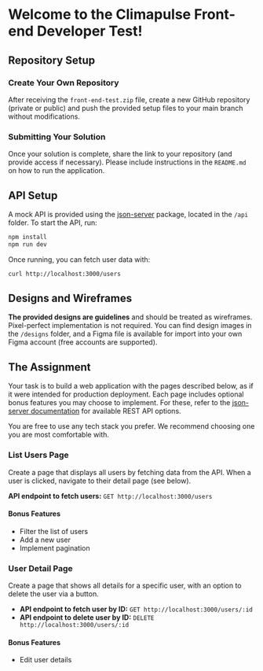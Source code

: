 # Welcome to the Climapulse Front-end Developer Test!

## Repository Setup

### Create Your Own Repository

After receiving the `front-end-test.zip` file, create a new GitHub repository (private or public) and push the provided setup files to your main branch without modifications.

### Submitting Your Solution

Once your solution is complete, share the link to your repository (and provide access if necessary). Please include instructions in the `README.md` on how to run the application.

## API Setup

A mock API is provided using the [json-server](https://github.com/typicode/json-server/tree/v0) package, located in the `/api` folder. To start the API, run:

```bash
npm install
npm run dev
```

Once running, you can fetch user data with:

```bash
curl http://localhost:3000/users
```

## Designs and Wireframes

**The provided designs are guidelines** and should be treated as wireframes. Pixel-perfect implementation is not required. You can find design images in the `/designs` folder, and a Figma file is available for import into your own Figma account (free accounts are supported).

## The Assignment

Your task is to build a web application with the pages described below, as if it were intended for production deployment.
Each page includes optional bonus features you may choose to implement. For these, refer to the [json-server documentation](https://github.com/typicode/json-server/tree/v0?tab=readme-ov-file#routes) for available REST API options.

You are free to use any tech stack you prefer. We recommend choosing one you are most comfortable with.

### List Users Page

Create a page that displays all users by fetching data from the API. When a user is clicked, navigate to their detail page (see below).

**API endpoint to fetch users:**
`GET http://localhost:3000/users`

#### Bonus Features

- Filter the list of users
- Add a new user
- Implement pagination

### User Detail Page

Create a page that shows all details for a specific user, with an option to delete the user via a button.

- **API endpoint to fetch user by ID:** `GET http://localhost:3000/users/:id`
- **API endpoint to delete user by ID:** `DELETE http://localhost:3000/users/:id`

#### Bonus Features

- Edit user details
